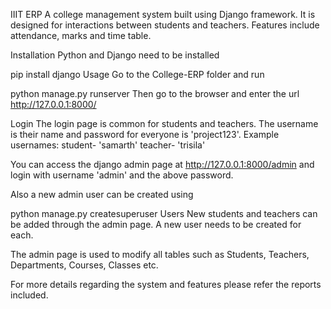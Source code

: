 IIIT ERP
A college management system built using Django framework. It is designed for interactions between students and teachers. Features include attendance, marks and time table.

Installation
Python and Django need to be installed

pip install django
Usage
Go to the College-ERP folder and run

python manage.py runserver
Then go to the browser and enter the url http://127.0.0.1:8000/

Login
The login page is common for students and teachers. The username is their name and password for everyone is 'project123'. Example usernames: student- 'samarth' teacher- 'trisila'

You can access the django admin page at http://127.0.0.1:8000/admin and login with username 'admin' and the above password.

Also a new admin user can be created using

python manage.py createsuperuser
Users
New students and teachers can be added through the admin page. A new user needs to be created for each.

The admin page is used to modify all tables such as Students, Teachers, Departments, Courses, Classes etc.

For more details regarding the system and features please refer the reports included.
